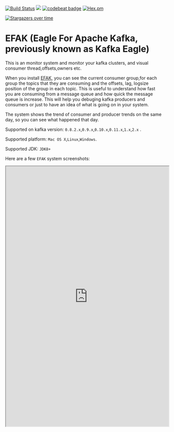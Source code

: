 [![Build Status](https://app.travis-ci.com/smartloli/EFAK.svg?branch=master)](https://app.travis-ci.com/smartloli/EFAK)
![](https://img.shields.io/badge/language-java-orange.svg)
[![codebeat badge](https://codebeat.co/badges/4c141093-e55d-464d-87ce-7431cde81398)](https://codebeat.co/projects/github-com-smartloli-efak-master)
[![Hex.pm](https://img.shields.io/hexpm/l/plug.svg)](https://github.com/smartloli/EFAK/blob/master/LICENSE)

[![Stargazers over time](https://starchart.cc/smartloli/kafka-eagle.svg)](https://starchart.cc/smartloli/kafka-eagle)

# EFAK (Eagle For Apache Kafka, previously known as Kafka Eagle)

This is an monitor system and monitor your kafka clusters, and visual consumer thread,offsets,owners etc.

When you install [EFAK](https://www.kafka-eagle.org/), you can see the current consumer group,for each group the topics that they are consuming and the offsets, lag, logsize position of the group in each topic. This is useful to understand how fast you are consuming from a message queue and how quick the message queue is increase. This will help you debuging kafka producers and consumers or just to have an idea of what is going on in your system.

The system shows the trend of consumer and producer trends on the same day, so you can see what happened that day.

Supported on kafka version: ``` 0.8.2.x ```,``` 0.9.x ```,``` 0.10.x ```,``` 0.11.x ```,``` 1.x ```,``` 2.x ``` .

Supported platform: ```Mac OS X```,```Linux```,```Windows```.

Supported JDK: ```JDK8+```

Here are a few `EFAK` system screenshots:

<iframe height=830 width=520 src="https://www.kafka-eagle.org/video/efak_v3_0_1.mp4" />

# Alert Support
`EFAK` supports currently popular IM alarm systems, such as:
* DingDing
* WeChat
* Webhook
* Email
* ...

# List of Consumer Groups & Active Group Graph
![Consumer & Active Graph](http://www.kafka-eagle.org/images/docs/consumer@2x.png)

# List of Topics Detail
![Topics](http://www.kafka-eagle.org/images/docs/list@2x.png)

# Consumer & Producer Rate Chart
![Rate Chart](http://www.kafka-eagle.org/images/docs/consumer_rate_graph@2x.png)

# Start EFAK
![KE Script](http://www.kafka-eagle.org/images/docs/startup@2x.png)

# Kafka Offset Types

Kafka is designed to be flexible on how the offsets are managed. Consumer can choose arbitrary storage and format to persist kafka offsets. `EFAK` currently support following popular storage format:
  * Zookeeper. Old version of Kafka (0.8.2 before) default storage in Zookeeper.
  * Kafka. New version of Kafka (0.10.0 in the future) default recommend storage in Kafka Topic(__consumer_offsets).
  
`EFAK` supports multiple offset storage paths. If you store them in Zookeeper and Kafka, you can configure them like this.
```
# Set kafka cluster alias
efak.zk.cluster.alias=cluster1,cluster2

# Set kafka cluster zookeeper address
cluster1.zk.list=xdn1:2181,xdn2:2181,xdn3:2181
cluster2.zk.list=tdn1:2181,tdn2:2181,tdn3:2181

# Set kafka cluster offset storage path
cluster1.efak.offset.storage=kafka
cluster2.efak.offset.storage=zookeeper
```

# Kafka SQL

Use the SQL statement to query the topic message log, and visualize the results, you can read [Kafka SQL](http://www.kafka-eagle.org/articles/docs/quickstart/ksql.html) to view the syntax.
For example, if you kafka has a topic with three partitions, the ksql query statement is as follows.
```
select * from ke_p3_r2 where `partition` in (0,1,2) limit 10
```

![ksql](http://www.kafka-eagle.org/images/docs/kafka_ksql_v2@2x.png)
![ksql_result](http://www.kafka-eagle.org/images/docs/kafka_ksql_result_v2@2x.png)

# Quickstart

Please read [EFAK Install](http://www.kafka-eagle.org/articles/docs/installation/linux-macos.html) for setting up and running `EFAK`.

# Deploy

The project is a maven project that uses the Maven command to pack the deployment as follows:
```bash
./build.sh
```
# More Information

Please see the [EFAK Manual](http://www.kafka-eagle.org/articles/docs/documentation.html) for for more information including:
  * System environment settings and installation instructions.
  * Information about how to use script command.
  * Visual kafka consumer group,topic,offset metadata information etc.
  * Metadata collection and log change information.
 
# Contributing

The `EFAK` is released under the Apache License and we welcome any contributions within this license. Any pull request is welcome and will be reviewed and merged as quickly as possible.

Since this is an open source tool, please comply with the relevant laws and regulations, the use of civilization.

# Project Name and Management

`EFAK` was renamed from its previous name due to [this issue](https://github.com/smartloli/kafka-eagle/issues/525). `EFAK` is designed to be used with Apache Kafka and is offered to support the needs of the Kafka community. The project is open source by [Smartloli](https://www.kafka-eagle.org/articles/about/me.html) and maintained and managed in Github.

# Contributors

Thanks to the following members for maintaining the project. If this project help you reduce time to develop, you can give us a star. 

|Alias |Github |Email |
|:-- |:-- |:-- |
|smartloli|[smartloli](https://github.com/smartloli)|smartloli.org@gmail.com|
|hexiang|[hexian55](https://github.com/hexian55)|hexiang55@gmail.com|
|cocodroid|[cocodroid](https://github.com/cocodroid)|sujunguang@gmail.com|
|alisa|[alisa](https://github.com/zoumm)|alisazou1211@gmail.com|
|iamwzt|[iamwzt](https://github.com/iamwzt)|981911861@qq.com|
|JacobAP|[JacobAP](https://github.com/JacobAP)|jacobap@163.com|